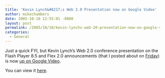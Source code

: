 ```yaml
---
title: 'Kevin Lynch&#8217;s Web 2.0 Presentation now on Google Video'
author: mikechambers
date: 2005-10-10 12:55:01 -0800
layout: post
permalink: /2005/10/10/kevin-lynchs-web-20-presentation-now-on-google-video/
categories:
  - General
---
```



Just a quick FYI, but Kevin Lynch&#8217;s Web 2.0 conference presentation on the Flash Player 8.5 and Flex 2.0 announcements (that I posted about on [Friday][1]) is now [up on Google Video][2].

You can view it [here][2].

 [1]: http://weblogs.macromedia.com/mesh/archives/2005/10/video_of_kevin.cfm#more
 [2]: http://video.google.com/videoplay?docid=4762944544960468107